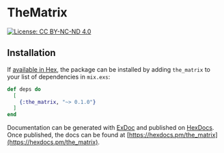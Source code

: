# TheMatrix

[![License: CC BY-NC-ND 4.0](https://img.shields.io/badge/License-CC%20BY--NC--ND%204.0-lightgrey.svg)](https://creativecommons.org/licenses/by-nc-nd/4.0/)

## Installation

If [available in Hex](https://hex.pm/docs/publish), the package can be installed
by adding `the_matrix` to your list of dependencies in `mix.exs`:

```elixir
def deps do
  [
    {:the_matrix, "~> 0.1.0"}
  ]
end
```

Documentation can be generated with [ExDoc](https://github.com/elixir-lang/ex_doc)
and published on [HexDocs](https://hexdocs.pm). Once published, the docs can
be found at [https://hexdocs.pm/the_matrix](https://hexdocs.pm/the_matrix).

